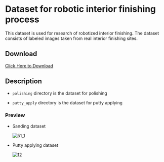 # Dataset for robotic interior finishing process 

This dataset is used for research of robotized interior finishing.
The dataset consists of labeled images taken from real interior finishing sites.

## Download

[Click Here to Download](http://www.cdy-circle.cn/download/dataset.zip)

## Description

- `polishing` directory is the dataset for polishing

- `putty_apply` directory is the dataset for putty applying

### Preview

- Sanding dataset

  ![51_1](https://user-images.githubusercontent.com/26294903/119115497-cd0d7900-ba59-11eb-9358-f14e80fc2415.png)
  
- Putty applying dataset

  ![12](https://user-images.githubusercontent.com/26294903/119115367-aea77d80-ba59-11eb-8f9a-c10b37057ce8.png)
